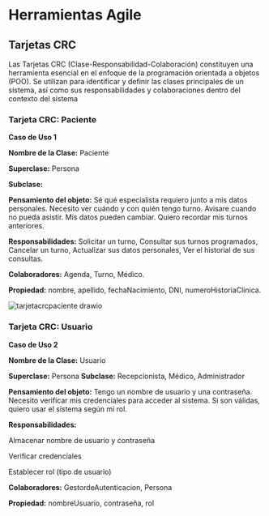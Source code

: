 # Herramientas Agile

## Tarjetas CRC
Las Tarjetas CRC (Clase-Responsabilidad-Colaboración) constituyen una
herramienta esencial en el enfoque de la programación orientada a objetos (POO). Se
utilizan para identificar y definir las clases principales de un sistema, así como sus
responsabilidades y colaboraciones dentro del contexto del sistema

### Tarjeta CRC: Paciente
**Caso de Uso 1**

**Nombre de la Clase:** Paciente

**Superclase:** Persona

**Subclase:**

**Pensamiento del objeto:** Sé qué especialista requiero junto a mis datos personales. Necesito ver cuándo y con quién tengo turno. Avisare cuando no pueda asistir. Mis datos pueden cambiar.
Quiero recordar mis turnos anteriores.

**Responsabilidades:** Solicitar un turno, Consultar sus turnos programados, Cancelar un turno, Actualizar sus datos personales, Ver el historial de sus consultas.

**Colaboradores:** Agenda, Turno, Médico.

**Propiedad:** nombre, apellido, fechaNacimiento, DNI, numeroHistoriaClinica.

![tarjetacrcpaciente drawio](https://github.com/user-attachments/assets/531d57fb-924a-449e-97e5-4184cfcdc287)


### Tarjeta CRC: Usuario

**Caso de Uso 2**

**Nombre de la Clase:** Usuario

**Superclase:** Persona
**Subclase:** Recepcionista, Médico, Administrador

**Pensamiento del objeto:** Tengo un nombre de usuario y una contraseña. Necesito verificar mis credenciales para acceder al sistema. Si son válidas, quiero usar el sistema según mi rol.

**Responsabilidades:**

Almacenar nombre de usuario y contraseña

Verificar credenciales

Establecer rol (tipo de usuario)

**Colaboradores:** GestordeAutenticacion, Persona

**Propiedad:** nombreUsuario, contraseña, rol
